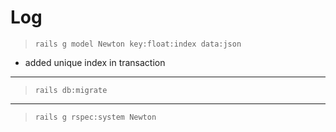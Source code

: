 # Log

> `rails g model Newton key:float:index data:json`

* added unique index in transaction

---
> `rails db:migrate`
---
> `rails g rspec:system Newton`
